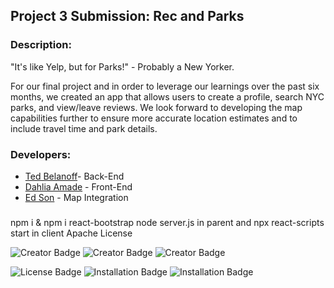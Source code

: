 ## Project 3 Submission: Rec and Parks
### Description:

"It's like Yelp, but for Parks!" - Probably a New Yorker.

For our final project and in order to leverage our learnings over the past six months, we created an app that allows users to create a profile, search NYC parks, and view/leave reviews. We look forward to developing the map capabilities further to ensure more accurate location estimates and to include travel time and park details.

### Developers: 
* [Ted Belanoff](https://github.com/TedBelanoff)- Back-End
* [Dahlia Amade](https://github.com/dahlia15) - Front-End
* [Ed Son](https://github.com/eds2048) - Map Integration

### 
npm i & npm i react-bootstrap
node server.js in parent and npx react-scripts start in client
Apache License

![Creator Badge](https://img.shields.io/static/v1?label=Creator&message=TedBelanoff&color=lightgrey)
![Creator Badge](https://img.shields.io/static/v1?label=Creator&message=DahliaAmade&color=lightgrey)
![Creator Badge](https://img.shields.io/static/v1?label=Creator&message=EdSon&color=lightgrey)

![License Badge](https://img.shields.io/static/v1?label=License&message=Apache%20License&color=yellow)
![Installation Badge](https://img.shields.io/static/v1?label=Install&message=npm%20i&color=brightgreen)
![Installation Badge](https://img.shields.io/static/v1?label=Install&message=npm%20i%20react-bootstrap&color=brightgreen)
